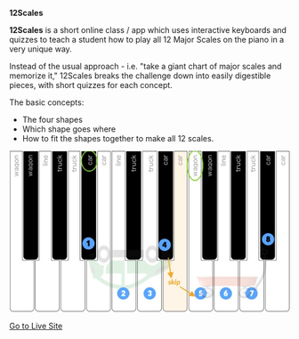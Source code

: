 **12Scales**

**12Scales** is a short online class / app which uses interactive keyboards and quizzes to teach a student how to play all 12 Major Scales on the piano in a very unique way.

Instead of the usual approach - i.e. "take a giant chart of major scales and memorize it," 12Scales breaks the challenge down into easily digestible pieces, with short quizzes for each concept.

The basic concepts:

- The four shapes
- Which shape goes where
- How to fit the shapes together to make all 12 scales.

!['keyboard with B Flat scale'](./src/images/BuildBbScale.jpg)

[Go to Live Site](http://www.12scales.com)
